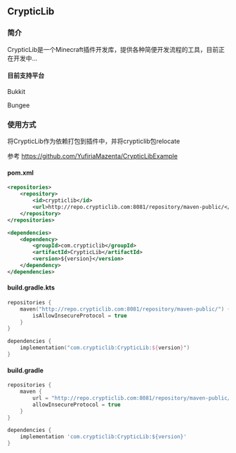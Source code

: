 ## CrypticLib

### 简介

CrypticLib是一个Minecraft插件开发库，提供各种简便开发流程的工具，目前正在开发中...

#### 目前支持平台

Bukkit

Bungee

### 使用方式

将CrypticLib作为依赖打包到插件中，并将crypticlib包relocate

参考 https://github.com/YufiriaMazenta/CrypticLibExample

#### pom.xml

```xml
<repositories>
	<repository>
	    <id>crypticlib</id>
	    <url>http://repo.crypticlib.com:8081/repository/maven-public/</url>
	</repository>
</repositories>
```

```xml
<dependencies>
    <dependency>
        <groupId>com.crypticlib</groupId>
        <artifactId>CrypticLib</artifactId>
        <version>${version}</version>
    </dependency>
</dependencies>
```

#### build.gradle.kts

```kotlin
repositories {
    maven("http://repo.crypticlib.com:8081/repository/maven-public/") {
        isAllowInsecureProtocol = true
    }
}
```

```kotlin
dependencies {
    implementation("com.crypticlib:CrypticLib:${version}")
}
```

#### build.gradle

```groovy
repositories {
    maven {
        url = "http://repo.crypticlib.com:8081/repository/maven-public/"
        allowInsecureProtocol = true
    }
}
```

```groovy
dependencies {
    implementation 'com.crypticlib:CrypticLib:${version}'
}
```
